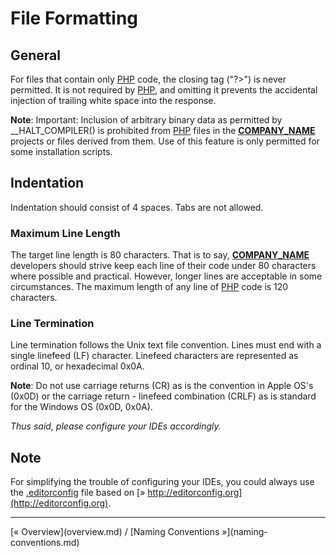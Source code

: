 # File Formatting

## General
For files that contain only [PHP](http://php.net/) code, the closing tag ("?>") is never permitted. It is not required by [PHP](http://php.net/), and omitting it prevents the accidental injection of trailing white space into the response.

**Note**: Important: Inclusion of arbitrary binary data as permitted by __HALT_COMPILER() is prohibited from [PHP](http://php.net/) files in the [__COMPANY_NAME__](http://__COMPANY_URL__/) projects or files derived from them. Use of this feature is only permitted for some installation scripts.

## Indentation

Indentation should consist of 4 spaces. Tabs are not allowed.

### Maximum Line Length
The target line length is 80 characters. That is to say, [__COMPANY_NAME__](http://__COMPANY_URL__/) developers should strive keep each line of their code under 80 characters where possible and practical. However, longer lines are acceptable in some circumstances. The maximum length of any line of [PHP](http://php.net/) code is 120 characters.

### Line Termination
Line termination follows the Unix text file convention. Lines must end with a single linefeed (LF) character. Linefeed characters are represented as ordinal 10, or hexadecimal 0x0A.

**Note**: Do not use carriage returns (CR) as is the convention in Apple OS's (0x0D) or the carriage return - linefeed combination (CRLF) as is standard for the Windows OS (0x0D, 0x0A).

*Thus said, please configure your IDEs accordingly.*

## Note

For simplifying the trouble of configuring your IDEs, you could always use the [.editorconfig](../../../raw/master/.editorconfig) file based on [» http://editorconfig.org](http://editorconfig.org).

<hr />
[&laquo; Overview](overview.md) / [Naming Conventions &raquo;](naming-conventions.md)
